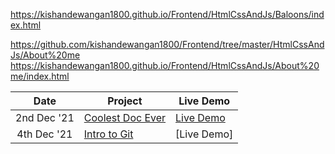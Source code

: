 https://kishandewangan1800.github.io/Frontend/HtmlCssAndJs/Baloons/index.html

https://github.com/kishandewangan1800/Frontend/tree/master/HtmlCssAndJs/About%20me
https://kishandewangan1800.github.io/Frontend/HtmlCssAndJs/About%20me/index.html



|  Date  | Project                                                                                                                     | Live Demo                                                                         |
| :-: | --------------------------------------------------------------------------------------------------------------------------- | --------------------------------------------------------------------------------- |
| 2nd Dec '21  | [Coolest Doc Ever](https://github.com/duttrohan0302/accio-batch11/tree/master/dec2nd)                             | [Live Demo](https://duttrohan0302.github.io/accio-batch11/dec2nd)               |
| 4th Dec '21  | [Intro to Git](https://github.com/duttrohan0302/accio-batch11/tree/master/dec4th)                               | [Live Demo]